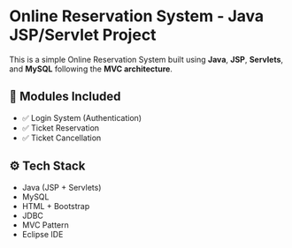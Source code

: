 # Online Reservation System - Java JSP/Servlet Project

This is a simple Online Reservation System built using **Java**, **JSP**, **Servlets**, and **MySQL** following the **MVC architecture**.

## 🔧 Modules Included
- ✅ Login System (Authentication)
- ✅ Ticket Reservation
- ✅ Ticket Cancellation

## ⚙️ Tech Stack
- Java (JSP + Servlets)
- MySQL
- HTML + Bootstrap
- JDBC
- MVC Pattern
- Eclipse IDE

